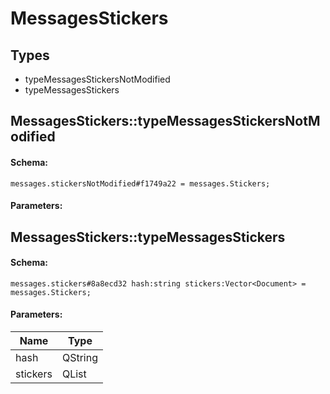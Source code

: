 # MessagesStickers

## Types

* typeMessagesStickersNotModified
* typeMessagesStickers

## MessagesStickers::typeMessagesStickersNotModified

#### Schema:

`messages.stickersNotModified#f1749a22 = messages.Stickers;`

#### Parameters:


## MessagesStickers::typeMessagesStickers

#### Schema:

`messages.stickers#8a8ecd32 hash:string stickers:Vector<Document> = messages.Stickers;`

#### Parameters:

|Name|Type|
|----|----|
|hash|QString|
|stickers|QList<Document>|

